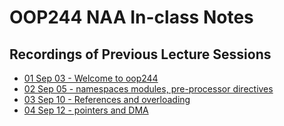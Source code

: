 # OOP244 NAA In-class Notes
## Recordings of Previous Lecture Sessions


- [01 Sep 03 - Welcome to oop244](https://youtu.be/-HcmjbspnvQ)
- [02 Sep 05 - namespaces modules, pre-processor directives](https://youtu.be/NujhEDH3wVM)
- [03 Sep 10 - References and overloading](https://youtu.be/Vx9PDtkswyA)
- [04 Sep 12 - pointers and DMA](https://youtu.be/1RtrpLmQXvM)
